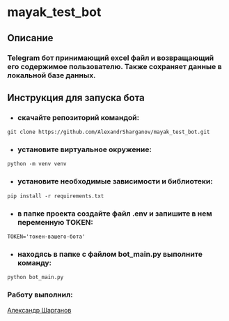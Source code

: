 # mayak_test_bot

## Описание
### Telegram бот принимающий excel файл и возвращающий его содержимое пользователю. Также сохраняет данные в локальной базе данных.

## Инструкция для запуска бота
- ### скачайте репозиторий командой:
```
git clone https://github.com/AlexandrSharganov/mayak_test_bot.git
```

- ### установите виртуальное окружение:
```
python -m venv venv
```

- ### установите необходимые зависимости и библиотеки:
```
pip install -r requirements.txt
```

- ### в папке проекта создайте файл .env и запишите в нем переменную TOKEN:
```
TOKEN='токен-вашего-бота'
```

- ### находясь в папке с файлом bot_main.py выполните команду:
```
python bot_main.py
```

### Работу выполнил:
[Александр Шарганов](https://github.com/AlexandrSharganov) 